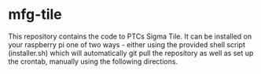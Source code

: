 # mfg-tile

This repository contains the code to PTCs Sigma Tile.  It can be installed on your raspberry pi one of two ways - either using the provided shell script (installer.sh) which will automatically git pull the repository as well as set up the crontab, manually using the following directions.

<Directionstocome>

